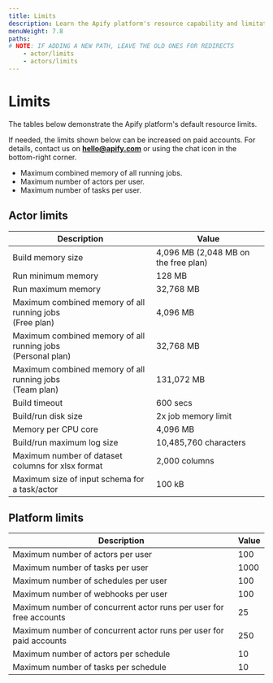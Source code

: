```yaml
---
title: Limits
description: Learn the Apify platform's resource capability and limitations such as max memory, disk size and number of actors/tasks per user or schedule.
menuWeight: 7.8
paths:
# NOTE: IF ADDING A NEW PATH, LEAVE THE OLD ONES FOR REDIRECTS
    - actor/limits
    - actors/limits
---
```


# [](#limits) Limits

The tables below demonstrate the Apify platform's default resource limits.

If needed, the limits shown below can be increased on paid accounts. For details, contact us on **hello@apify.com** or using the chat icon in the bottom-right corner.

* Maximum combined memory of all running jobs.
* Maximum number of actors per user.
* Maximum number of tasks per user.

## [](#actor-limits) Actor limits

| Description                                                      | Value                                                                                 |
|------------------------------------------------------------------|---------------------------------------------------------------------------------------|
| Build memory size                                                | 4,096 MB (2,048 MB on the free plan)<!-- ACTOR_LIMITS.BUILD_DEFAULT_MEMORY_MBYTES --> |
| Run minimum memory                                               | 128 MB<!-- ACTOR_LIMITS.MIN_RUN_MEMORY_MBYTES -->                                     |
| Run maximum memory                                               | 32,768 MB<!-- ACTOR_LIMITS.MAX_RUN_MEMORY_MBYTES -->                                  |
| Maximum combined memory of all running jobs <br/>(Free plan)     | 4,096 MB<!-- ACTOR_LIMITS.FREE_PLAN_MAX_MEMORY_MBYTES -->                             |
| Maximum combined memory of all running jobs <br/>(Personal plan) | 32,768 MB<!-- ACTOR_LIMITS.PERSONAL_PLAN_MAX_MEMORY_MBYTES -->                        |
| Maximum combined memory of all running jobs <br/>(Team plan)     | 131,072 MB<!-- ACTOR_LIMITS.TEAM_PLAN_MAX_MEMORY_MBYTES -->                           |
| Build timeout                                                    | 600 secs<!-- ACTOR_LIMITS.BUILD_TIMEOUT_SECS -->                                      |
| Build/run disk size                                              | 2x job memory limit<!-- ACTOR_LIMITS.RUN_DISK_TO_MEMORY_SIZE_COEFF -->                |
| Memory per CPU core                                              | 4,096 MB<!-- ACTOR_LIMITS.RUN_MEMORY_MBYTES_PER_CPU_CORE -->                          |
| Build/run maximum log size                                       | 10,485,760 characters<!-- ACTOR_LIMITS.LOG_MAX_CHARS -->                               |
| Maximum number of dataset columns for xlsx format                | 2,000 columns                                                                         |
| Maximum size of input schema for a task/actor                    | 100 kB<!-- ACTOR_LIMITS.INPUT_SCHEMA_MAX_BYTES -->                                    |

## [](#platform-limits) Platform limits

| Description                                                        | Value                                                                               |
|--------------------------------------------------------------------|-------------------------------------------------------------------------------------|
| Maximum number of actors per user                                  | 100<!-- DEFAULT_PLATFORM_LIMITS.MAX_ACTORS_PER_USER -->                             |
| Maximum number of tasks per user                                   | 1000<!-- DEFAULT_PLATFORM_LIMITS.MAX_TASKS_PER_USER -->                             |
| Maximum number of schedules per user                               | 100<!-- DEFAULT_PLATFORM_LIMITS.MAX_SCHEDULES_PER_USER -->                          |
| Maximum number of webhooks per user                                | 100<!-- DEFAULT_PLATFORM_LIMITS.MAX_TASKS_PER_USER -->                              |
| Maximum number of concurrent actor runs per user for free accounts | 25<!-- DEFAULT_PLATFORM_LIMITS.FREE_ACCOUNT_MAX_CONCURRENT_ACTOR_RUNS_PER_USER -->  |
| Maximum number of concurrent actor runs per user for paid accounts | 250<!-- DEFAULT_PLATFORM_LIMITS.PAID_ACCOUNT_MAX_CONCURRENT_ACTOR_RUNS_PER_USER --> |
| Maximum number of actors per schedule                              | 10<!-- DEFAULT_PLATFORM_LIMITS.MAX_ACTORS_PER_SCHEDULER -->                         |
| Maximum number of tasks per schedule                               | 10<!-- DEFAULT_PLATFORM_LIMITS.MAX_TASKS_PER_SCHEDULER -->                          |
